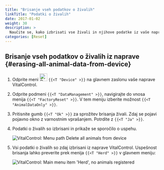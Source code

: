 ```yaml
---
title: "Brisanje vseh podatkov o živalih"
linkTitle: "Podatki o živalih"
date: 2017-01-02
weight: 30
description: >
  Naučite se, kako izbrisati vse živali in njihove podatke iz vaše naprave VitalControl.
categories: [Reset]
---
```

## Brisanje vseh podatkov o živalih iz naprave {#erasing-all-animal-data-from-device}

1. Odprite meni <img src="/icons/device.svg" width="25" align="bottom" alt="Device" /> `{{<T "Device" >}}` na glavnem zaslonu vaše naprave VitalControl.

1. Odprite podmeni `{{<T "DataManagement" >}}`, navigirajte do vnosa menija `{{<T "FactoryReset" >}}`. V tem meniju izberite možnost `{{<T "AnimalDataOnly" >}}`.

1. Pritisnite gumb `{{<T "Ok" >}}` za sprožitev brisanja živali. Zdaj se pojavi pojavno okno z varnostnim vprašanjem. Potrdite z `{{<T "Ja" >}}`.

1. Podatki o živalih so izbrisani in prikaže se sporočilo o uspehu.

   ![VitalControl: Menu path Delete all animals from device](../images/eraseanimals.png "Delete all animals")

1. Vsi podatki o živalih so zdaj izbrisani iz naprave VitalControl. Uspešnost brisanja lahko preverite prek menija `{{<T "Herd" >}}` v glavnem meniju:

   ![VitalControl: Main menu item 'Herd', no animals registered](../images/no-animals.png "No animals registered")
